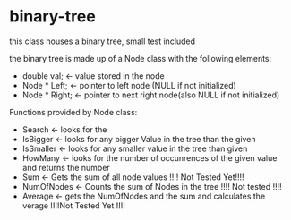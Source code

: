# binary-tree
this class houses a binary tree, small test included

the binary tree is made up of a Node class with the following elements:

- double val; <- value stored in the node
- Node * Left; <- pointer to left node (NULL if not initialized)
- Node * Right; <- pointer to next right node(also NULL if not initialized)

Functions provided by Node class:

- Search <- looks for the 
- IsBigger <- looks for any bigger Value in the tree than the given
- IsSmaller <- looks for any smaller value in the tree than given
- HowMany <- looks for the number of occunrences of the given value and returns the number
- Sum <- Gets the sum of all node values !!!! Not Tested Yet!!!!
- NumOfNodes <- Counts the sum of Nodes in the tree !!!! Not tested !!!!
- Average <- gets the NumOfNodes and the sum and calculates the verage !!!!Not Tested Yet !!!!
